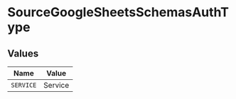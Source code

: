 # SourceGoogleSheetsSchemasAuthType


## Values

| Name      | Value     |
| --------- | --------- |
| `SERVICE` | Service   |